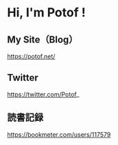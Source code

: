 # Hi, I'm Potof !

## My Site（Blog）
https://potof.net/

## Twitter
https://twitter.com/Potof_

## 読書記録
https://bookmeter.com/users/117579


